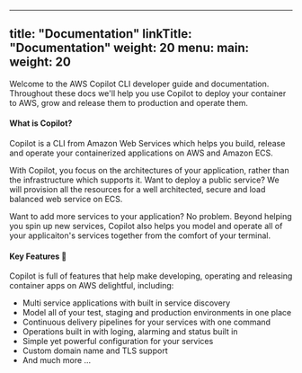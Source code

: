 
---
title: "Documentation"
linkTitle: "Documentation"
weight: 20
menu:
  main:
    weight: 20
---

Welcome to the AWS Copilot CLI developer guide and documentation. Throughout these docs we'll help you use Copilot to 
deploy your container to AWS, grow and release them to production and operate them.

#### What is Copilot?

Copilot is a CLI from Amazon Web Services which helps you build, release and operate your containerized applications on AWS and Amazon ECS.

With Copilot, you focus on the architectures of your application, rather than the infrastructure which supports it. 
Want to deploy a public service? We will provision all the resources for a well architected, secure and load balanced web service on ECS.

Want to add more services to your application? No problem. Beyond helping you spin up new services, 
Copilot also helps you model and operate all of your applicaiton's services together from the comfort of your terminal.

#### Key Features 🔑

Copilot is full of features that help make developing, operating and releasing container apps on AWS delightful, including:
* Multi service applications with built in service discovery
* Model all of your test, staging and production environments in one place
* Continuous delivery pipelines for your services with one command
* Operations built in with loging, alarming and status built in
* Simple yet powerful configuration for your services
* Custom domain name and TLS support
* And much more ...
